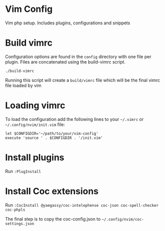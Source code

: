 # Vim Config
Vim php setup. Includes plugins, configurations and snippets


# Build vimrc

Configuration options are found in the `config` directory with one file per plugin. Files are concatenated using the build-vimrc script. 

    ./build-vimrc
    
Running this script will create a `build/vimrc` file which will be the final vimrc file loaded by vim

# Loading vimrc
To load the configuration add the following lines to your `~/.vimrc` or `~/.config/nvim/init.vim` file:

    let $CONFIGDIR='~/path/to/your/vim-config'  
    execute 'source ' . $CONFIGDIR . '/init.vim'



# Install plugins 

Run `:PlugInstall`


# Install Coc extensions

Run `:CocInstall @yaegassy/coc-intelephense coc-json coc-spell-checker coc-phpls`


The final step is to copy the coc-config.json to `~/.config/nvim/coc-settings.json`
